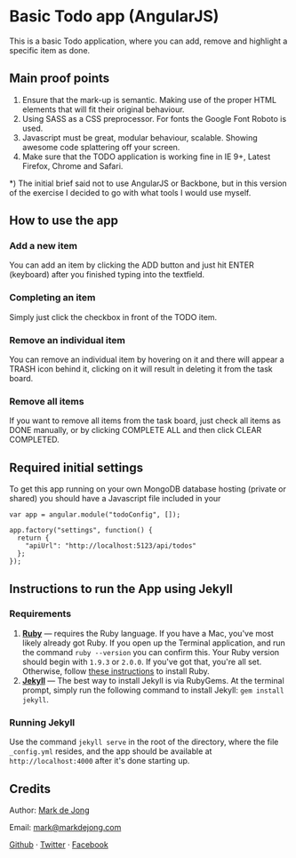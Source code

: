 # Basic Todo app (AngularJS)

This is a basic Todo application, where you can add, remove and highlight a specific item as done.

## Main proof points

1. Ensure that the mark-up is semantic. Making use of the proper HTML elements that will fit their original behaviour.
2. Using SASS as a CSS preprocessor. For fonts the Google Font Roboto is used.
3. Javascript must be great, modular behaviour, scalable. Showing awesome code splattering off your screen.
4. Make sure that the TODO application is working fine in IE 9+, Latest Firefox, Chrome and Safari.

*) The initial brief said not to use AngularJS or Backbone, but in this version of the exercise I decided to go with what tools I would use myself.

## How to use the app

### Add a new item

You can add an item by clicking the ADD button and just hit ENTER (keyboard) after you finished typing into the textfield.

### Completing an item

Simply just click the checkbox in front of the TODO item.

### Remove an individual item

You can remove an individual item by hovering on it and there will appear a TRASH icon behind it, clicking on it will result in deleting it from the task board.

### Remove all items

If you want to remove all items from the task board, just check all items as DONE manually, or by clicking COMPLETE ALL and then click CLEAR COMPLETED.

## Required initial settings

To get this app running on your own MongoDB database hosting (private or shared) you should have a Javascript file included in your 

````
var app = angular.module("todoConfig", []);

app.factory("settings", function() {
  return {
    "apiUrl": "http://localhost:5123/api/todos"
  };
});
````

## Instructions to run the App using Jekyll

### Requirements

1. **[Ruby](https://www.ruby-lang.org/)** &mdash; requires the Ruby language. If you have a Mac, you've most likely already got Ruby. If you open up the Terminal application, and run the command `ruby --version` you can confirm this. Your Ruby version should begin with `1.9.3` or `2.0.0`. If you've got that, you're all set. Otherwise, follow [these instructions](https://www.ruby-lang.org/en/downloads/) to install Ruby.
2. **[Jekyll](http://jekyllrb.com/)** &mdash; The best way to install Jekyll is via RubyGems. At the terminal prompt, simply run the following command to install Jekyll: `gem install jekyll`.

### Running Jekyll

Use the command `jekyll serve` in the root of the directory, where the file `_config.yml` resides, and the app should be available at `http://localhost:4000` after it's done starting up.

## Credits

Author: [Mark de Jong](http://www.markdejong.com)

Email: [mark@markdejong.com](mailto:mark@markdejong.com)

[Github](http://github.com/mistermark) &middot; [Twitter](http://twitter.com/mdejong83) &middot; [Facebook](http://facebook.com/markdejong83)
